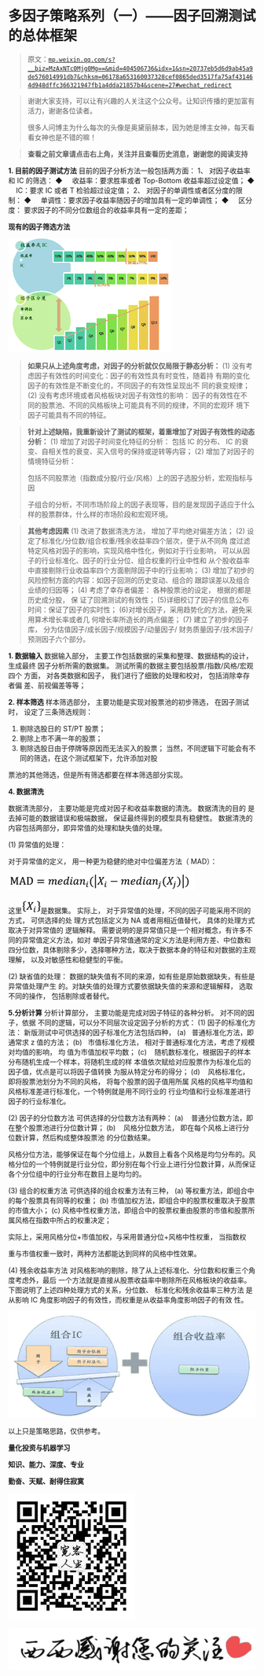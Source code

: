# 多因子策略系列（一）——因子回溯测试的总体框架

> 原文：[`mp.weixin.qq.com/s?__biz=MzAxNTc0Mjg0Mg==&mid=404506736&idx=1&sn=20737eb5d6d9ab45a9de576014991db7&chksm=06178a653160037328cef0865ded3517fa75af431464d948dffc366321947fb1a4dda21857b4&scene=27#wechat_redirect`](http://mp.weixin.qq.com/s?__biz=MzAxNTc0Mjg0Mg==&mid=404506736&idx=1&sn=20737eb5d6d9ab45a9de576014991db7&chksm=06178a653160037328cef0865ded3517fa75af431464d948dffc366321947fb1a4dda21857b4&scene=27#wechat_redirect)

> 谢谢大家支持，可以让有兴趣的人关注这个公众号。让知识传播的更加富有活力，谢谢各位读者。
> 
> 很多人问博主为什么每次的头像是奥黛丽赫本，因为她是博主女神，每天看看女神也是不错的嘛！

> ****查看之前文章请点击右上角，关注并且查看历史消息，谢谢您的阅读支持****

**1\. 目前的因子测试方法**
目前的因子分析方法一般包括两方面：
1、 对因子收益率和 IC 的筛选：
◆     收益率：要求胜率或者 Top-Bottom 收益率超过设定值；
◆     IC：要求 IC 或者 T 检验超过设定值；
2、 对因子的单调性或者区分度的限制：
◆     单调性：要求因子收益率随因子的增加具有一定的单调性；
◆     区分度： 要求因子的不同分位数组合的收益率具有一定的差距；

**现有的因子筛选方法**  

![](img/b0fb79b46184dd78a8accf0922ae4f67.png)

> **如果只从上述角度考虑，对因子的分析就仅仅局限于静态分析：**
> (1) 没有考虑因子有效性的时间变化：因子的有效性具有时变性，随着持
> 有期的变化因子的有效性是不断变化的，不同因子的有效性呈现出不
> 同的衰变规律；
> (2) 没有考虑环境或者风格板块对因子有效性的影响： 因子的有效性在不
> 同的股票池、不同的风格板块上可能具有不同的规律，不同的宏观环
> 境下因子可能具有不同的特征。

> **针对上述缺陷，我重新设计了测试的框架，着重增加了对因子有效性的动态
> 分析：**
> (1) 增加了对因子时间变化特征的分析：
> 包括 IC 的分布、 IC 的衰变、自相关性的衰变、买入信号的保持或逆转等内容；
> (2) 增加了对因子的情境特征分析：
> 
> 包括不同股票池（指数成分股/行业/风格）上的因子选股分析，宏观指标与因
> 
> 子组合的分析，不同市场阶段上的因子表现等，目的是发现因子适应于什么样的股票群体，什么样的市场阶段和宏观环境。

> **其他考虑因素**
> (1) 改进了数据清洗方法， 增加了平均绝对偏差方法；
> (2) 设定了标准化/分位数/组合权重/残余收益率四个层次，便于从不同角
> 度过滤特定风格对因子的影响，实现风格中性化，例如对于行业影响，
> 可以从因子的行业标准化、因子的行业分位、组合权重的行业中性和
> 从个股收益率中直接剔除行业收益率四个方面剔除因子中的行业影响；
> (3) 增加了初步的风险控制方面的内容：如因子回测的历史变动、组合的
> 跟踪误差以及组合业绩的归因等；
> (4) 考虑了幸存者偏差： 各种股票池的设定， 根据的都是历史成分股， 保
> 证了回溯测试的有效性；
> (5)详细校订了因子的信息公布时间：保证了因子的实时性；
> (6)对增长因子，采用趋势化的方法，避免采用算术增长率或者几
> 何增长率所造长的两点偏差；
> (7) 建立了初步的因子库， 分为估值因子/成长因子/规模因子/动量因子/
> 财务质量因子/技术因子/预测因子六个部分。

**1\. 数据输入**
数据输入部分， 主要工作包括数据的采集和整理、数据结构的设计， 生成最终
因子分析所需的数据集。 测试所需的数据主要包括股票/指数/风格/宏观四个
方面， 对各类数据和因子， 我们进行了细致的处理和校对， 包括消除幸存者偏
差、前视偏差等等；

**2\. 样本筛选**
样本筛选部分， 主要功能是实现对股票池的初步筛选， 在因子测试时， 设定了三条筛选规则：
1) 剔除选股日的 ST/PT 股票；
2) 剔除上市不满一年的股票；
3) 剔除选股日由于停牌等原因而无法买入的股票；
当然，不同逻辑下可能会有不同的筛选，在这个测试框架下，允许添加对股

票池的其他筛选，但是所有筛选都要在样本筛选部分实现。

**4\. 数据清洗**

数据清洗部分， 主要功能是完成对因子和收益率数据的清洗。 数据清洗的目的
是去掉可能的数据错误和极端数据， 保证最终得到的模型具有稳健性。
数据清洗的内容包括两部分，即异常值的处理和缺失值的处理。

(1) 异常值的处理：

对于异常值的定义， 用一种更为稳健的绝对中位偏差方法（ MAD）：

![](img/4c267e4a8a7d73379998dcb1f2092f02.png)

这里![](img/aff9ded77e3b5191cf8dad6f6a8c019a.png)是数据集。
实际上， 对于异常值的处理，不同的因子可能采用不同的方式， 可供选择的处
理方式包括定义为 NA 或者用相近值替代， 具体的处理方式取决于对异常值的
逻辑解释。
需要说明的是异常值只是一个相对概念，有许多不同的异常值定义方法，如对
单因子异常值通常的定义方法是利用方差、中位数和四分位数，具体剔除多少，选择哪种方法，取决于数据本身的特征和对数据的主观理解， 以及对敏感性和稳健型的平衡。

(2) 缺省值的处理：
数据的缺失值有不同的来源，如有些是原始数据缺失，有些是异常值处理产生
的。对缺失值的处理方式要依据缺失值的来源和逻辑解释， 选取不同的操作，
包括剔除或者替代。

**5.分析计算**
分析计算部分， 主要功能是完成对因子特征的各种分析。 对不同的因子，依据
不同的逻辑，可以分不同层次设定因子分析的方式：
(1) 因子的标准化方法：
新版测试中可供选择的因子标准化方法包括四种，
(a)   普通标准化方法，即通常求 z 值的方法；
(b)   市值标准化方法， 相对于普通标准化方法，考虑了规模对均值的影响， 均
值为市值加权平均数；
(c)    随机数标准化，根据因子的样本分布随机生成一个样本，将随机生成的样
本值依次赋给对应股票作为标准化后的因子值，优点是可以将因子值转换
为服从特定分布的得分；
(d)    风格标准化，即将股票池划分为不同的风格， 将每个股票的因子值用所属
风格的风格平均值和风格标准差进行标准化，一个特例就是用不同行业的
行业均值和行业标准差进行因子的行业标准化。

(2) 因子的分位数方法
可供选择的分位数方法有两种：
(a)    普通分位数方法，即在整个股票池进行分位数计算；
(b)    风格分位数方法， 即在每个风格上进行分位数计算，然后构成整体股票池
的分位数结果。

风格分位方法，能够保证在每个分位组上，从数目上看各个风格是均匀分布的。风格分位的一个特例就是行业分位，即分别在每个行业上进行分位数计算，从而保证各个分位组中的行业分布在数目上是均匀的。

(3) 组合的权重方法
可供选择的组合权重方法有三种，
(a) 等权重方法，即组合中的每个股票具有同等的权重；
(b) 市值加权方法，即组合中的股票权重取决于股票的市值大小；
(c) 风格中性权重方法，即组合中的股票权重由股票的市值和股票所属风格在指数中所占的权重决定；

实际上，采用风格分位+市值加权，与采用普通分位+风格中性权重， 当指数权

重与市值权重一致时，两种方法都能达到同样的风格中性效果。

(4) 残余收益率方法
对风格影响的剔除，除了从上述标准化、分位数和权重三个角度考虑外，最后
一个方法就是直接从股票收益率中剔除所在风格板块的收益率。
下图说明了上述四种处理方式的关系，分位数、 标准化和残余收益率三种方法
是从影响 IC 角度影响因子的有效性，而权重是从收益率角度影响因子的有效
性。

![](img/6064dbc48ceb6dc410e0a9ccba8044d1.png)

以上只是策略思路，仅供参考。

**量化投资与机器学习**

**知识、能力、深度、专业**

**勤奋、天赋、耐得住寂寞**

**![](img/21d6a4c04ac1ac9e7ad7201c0a43c0d5.png)** 

**![](img/30b137f18ab6e2d0ced170040aa68958.png)**